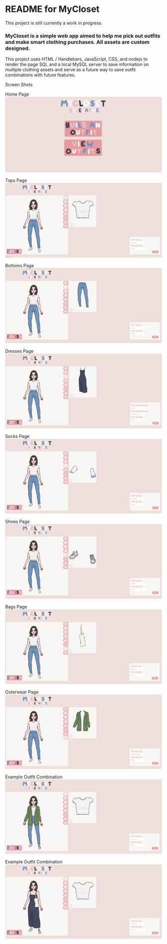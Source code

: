 # README for MyCloset
This project is still currently a work in progress. 

### MyCloset is a simple web app aimed to help me pick out outfits and make smart clothing purchases. All assets are custom designed. 

This project uses HTML / Handlebars, JavaScript, CSS, and nodejs to render the page
SQL and a local MySQL server to save information on multiple clothing assets and serve as a future way to save outfit combinations with future features.

Screen Shots

Home Page
![Home Page Photo](https://github.com/METrimble/MyCloset/blob/master/screenshots/Screenshot%202024-07-17%20123425.png)

Tops Page
![Tops Photo](https://github.com/METrimble/MyCloset/blob/master/screenshots/Screenshot%202024-07-17%20123455.png)

Bottoms Page
![Bottoms Photo](https://github.com/METrimble/MyCloset/blob/master/screenshots/Screenshot%202024-07-17%20123518.png)

Dresses Page
![Dresses Photo](https://github.com/METrimble/MyCloset/blob/master/screenshots/Screenshot%202024-07-17%20123534.png)

Socks Page
![Socks Photo](https://github.com/METrimble/MyCloset/blob/master/screenshots/Screenshot%202024-07-17%20123548.png)

Shoes Page
![Shoes Photo](https://github.com/METrimble/MyCloset/blob/master/screenshots/Screenshot%202024-07-17%20123609.png)

Bags Page
![Bags Photo](https://github.com/METrimble/MyCloset/blob/master/screenshots/Screenshot%202024-07-17%20123625.png)

Outerwear Page
![Outerwear Photo](https://github.com/METrimble/MyCloset/blob/master/screenshots/Screenshot%202024-07-17%20123637.png)

Example Outfit Combination
![Example Outfit Combination Photo](https://github.com/METrimble/MyCloset/blob/master/screenshots/Screenshot%202024-07-17%20123822.png)

Example Outfit Combination
![Example Outfit Combination Photo](https://github.com/METrimble/MyCloset/blob/master/screenshots/Screenshot%202024-07-17%20124049.png)

